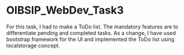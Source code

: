 # OIBSIP_WebDev_Task3
For this task, I had to make a ToDo list. The mandatory features are to differentiate pending and completed tasks.
As a change, I have used bootstrap framework for the UI and implemented the ToDo list using localstorage concept.
